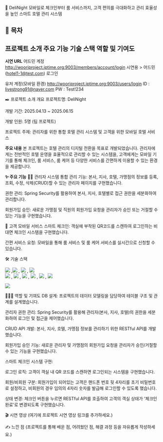 🏨 DeliNight
모바일로 체크인부터 룸 서비스까지, 고객 편의를 극대화하고 관리 효율성을 높인 스마트 호텔 관리 시스템

📖 목차
---
프로젝트 소개
주요 기능
기술 스택
역할 및 기여도
---


**시연 URL**
어드민 계정
http://wooriproject.iptime.org:9003/members/account/login
시연용 > 어드민(hotel1-1@test.com) 로그인

유저 계정(모바일 환경)
http://wooriproject.iptime.org:9003/users/login
ID : livestrong91@naver.com
PW : Test!234

✒️ 프로젝트 소개
개요
프로젝트명: DeliNight

개발 기간: 2025.04.13 ~ 2025.06.15

개발 인원: 5명 (팀 프로젝트)

프로젝트 주제: 관리자를 위한 통합 호텔 관리 시스템 및 고객을 위한 모바일 호텔 서비스

**주요 내용**
본 프로젝트는 호텔 관리의 디지털 전환을 목표로 개발되었습니다. 관리자에게는 전반적인 호텔 운영을 효율적으로 관리할 수 있는 시스템을, 고객에게는 모바일 기기를 통해 체크인, 룸 서비스, 룸 케어 등 다양한 서비스를 간편하게 이용할 수 있는 환경을 제공합니다.



**✨ 주요 기능**
👨‍💼 관리자 시스템
통합 관리 기능: 본사, 지사, 호텔, 가맹점의 정보를 등록, 조회, 수정, 삭제(CRUD)할 수 있는 관리자 페이지를 구현했습니다.

권한 관리: Spring Security를 활용하여 본사, 지사, 호텔별로 접근 권한을 세분화하여 관리합니다.

회원가입 승인: 새로운 가맹점 및 직원의 회원가입 요청을 관리자가 승인 또는 거절할 수 있는 기능을 구현했습니다.

📱 고객 모바일 서비스
스마트 체크인: 객실에 부착된 QR코드를 스캔하여 로그인하는 비대면 체크인 시스템을 구현했습니다.

간편 서비스 요청: 모바일을 통해 룸 서비스 및 룸 케어 서비스를 실시간으로 신청할 수 있습니다.

🛠️ 기술 스택

<img src="https://img.shields.io/badge/java-%23ED8B00.svg?style=for-the-badge&logo=openjdk&logoColor=white"> ,<img src="https://img.shields.io/badge/springboot-6DB33F?style=for-the-badge&logo=springboot&logoColor=white"> , <img src="https://img.shields.io/badge/Spring_Security-6DB33F?style=for-the-badge&logo=Spring-Security&logoColor=white"> , <img src="https://img.shields.io/badge/Spring_Data_JPA-6DB33F?style=for-the-badge&logo=Spring-Data-JPA&logoColor=white">
<br>
<img src="https://img.shields.io/badge/html5-%23E34F26.svg?style=for-the-badge&logo=html5&logoColor=white"> , <img src="https://img.shields.io/badge/css3-%231572B6.svg?style=for-the-badge&logo=css3&logoColor=white">
, <img src="https://img.shields.io/badge/javascript-%23323330.svg?style=for-the-badge&logo=javascript&logoColor=%23F7DF1E"> 
, <img src="https://img.shields.io/badge/jquery-%230769AD.svg?style=for-the-badge&logo=jquery&logoColor=white"> 
, <img src="https://img.shields.io/badge/thymeleaf-005F0F?style=for-the-badge&logo=thymeleaf&logoColor=white"> 
, <img src="https://img.shields.io/badge/ajax-006FAD?style=for-the-badge&logo=ajax&logoColor=white">

<img src="https://img.shields.io/badge/MariaDB-003545?style=for-the-badge&logo=MariaDB&logoColor=white">

🧑🏻‍💻 역할 및 기여도
DB 설계: 프로젝트의 데이터 모델링을 담당하여 테이블 구조 및 관계를 설계했습니다.

관리자 권한 관리: Spring Security를 활용해 관리자(본사, 지사, 호텔)의 권한을 세분화하여 로그인 및 접근을 제어했습니다.

CRUD API 개발: 본사, 지사, 호텔, 가맹점 정보를 관리하기 위한 RESTful API를 개발했습니다.

회원가입 승인 기능: 새로운 관리자 및 가맹점의 회원가입 요청을 관리자가 승인/거절할 수 있는 기능을 구현했습니다.

스마트 체크인 시스템 구현:

로그인 로직: 고객이 객실 내 QR 코드를 스캔하면 로그인되는 시스템을 구현했습니다.

회원/비회원 구분: 회원가입이 되어있는 고객은 핸드폰 번호 뒷 4자리를 초기 비밀번호로 설정하고, 비회원의 경우 임의의 4자리 숫자를 발급해 로그인할 수 있도록 했습니다.

상태 변경: 체크인 버튼을 누르면 RESTful API를 호출하여 고객의 객실 상태가 '체크인 완료'로 변경되도록 구현했습니다.

🎬 시연 영상
(여기에 프로젝트 시연 영상 링크를 추가하세요.)

✍️ 느낀 점
(프로젝트를 통해 배운 점, 어려웠던 점, 해결 과정 등을 자유롭게 작성하세요.)

